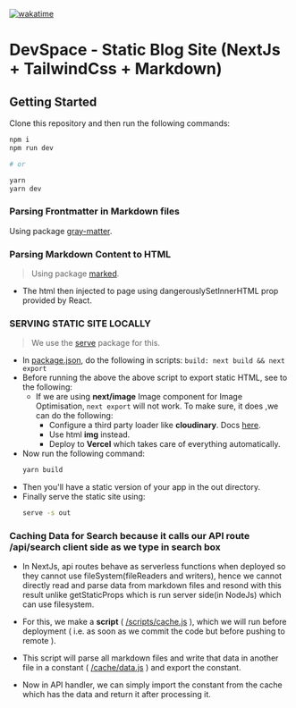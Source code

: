 [![wakatime](https://wakatime.com/badge/github/raunak96/devspace-static-blog.svg)](https://wakatime.com/badge/github/raunak96/devspace-static-blog)
# DevSpace - Static Blog Site (NextJs + TailwindCss + Markdown)  

## Getting Started

Clone this repository and then run the following commands:

```bash
npm i
npm run dev

# or

yarn
yarn dev
```

### Parsing Frontmatter in Markdown files
Using package [gray-matter](https://github.com/jonschlinkert/gray-matter).

### Parsing Markdown Content to HTML
> Using package [marked](https://github.com/markedjs/marked).
- The html then injected to page using dangerouslySetInnerHTML prop provided by React.

### SERVING STATIC SITE LOCALLY
> We use the [serve](https://github.com/vercel/serve) package for this.
- In [package.json](/package.json), do the following in scripts:
  `build: next build && next export`
- Before running the above the above script to export static HTML, see to the following:
  - If we are using **next/image** Image component for Image Optimisation, `next export` will not work. To make sure, it does ,we can do the following:
    - Configure a third party loader like **cloudinary**. Docs [here](https://nextjs.org/docs/basic-features/image-optimization).
    - Use html **img** instead.
    - Deploy to **Vercel** which takes care of everything automatically.
- Now run the following command:
  ```bash
  yarn build
  ```
- Then you'll have a static version of your app in the out directory.
- Finally serve the static site using:
  ```bash
  serve -s out
  ``` 

### Caching Data for Search because it calls our API route **/api/search** client side as we type in search box

- In NextJs, api routes behave as serverless functions when deployed so they cannot use fileSystem(fileReaders and writers), hence we cannot directly read and parse data from markdown files and resond with this result unlike getStaticProps which is run server side(in NodeJs) which can use filesystem.

- For this, we make a **script** ( [/scripts/cache.js](/scripts/cache.js) ), which we will run before deployment ( i.e. as soon as we commit the code but before pushing to remote ).

- This script will parse all markdown files and write that data in another file in a constant ( [/cache/data.js](cache/data.js) ) and export the constant.
  
- Now in API handler, we can simply import the constant from the cache which has the data and return it after processing it.